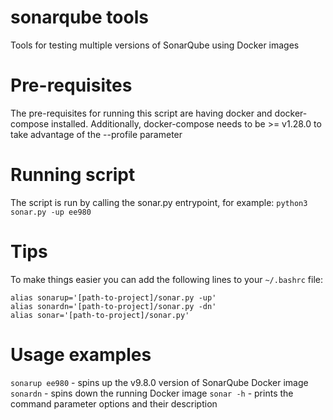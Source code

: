 # sonarqube tools
Tools for testing multiple versions of SonarQube using Docker images

# Pre-requisites
The pre-requisites for running this script are having docker and docker-compose installed. 
Additionally, docker-compose needs to be >= v1.28.0 to take advantage of the --profile parameter

# Running script
The script is run by calling the sonar.py entrypoint, for example:
`python3 sonar.py -up ee980`

# Tips
To make things easier you can add the following lines to your `~/.bashrc` file:

    alias sonarup='[path-to-project]/sonar.py -up'
    alias sonardn='[path-to-project]/sonar.py -dn'
    alias sonar='[path-to-project]/sonar.py'
    
# Usage examples
`sonarup ee980` - spins up the v9.8.0 version of SonarQube Docker image
`sonardn`       - spins down the running Docker image
`sonar -h`      - prints the command parameter options and their description
